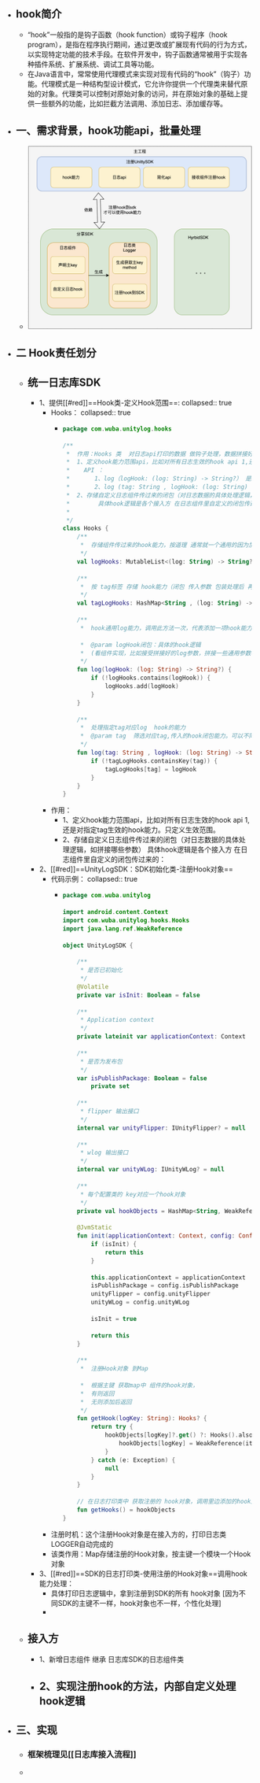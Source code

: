 - ## hook简介
	- “hook”一般指的是钩子函数（hook function）或钩子程序（hook program），是指在程序执行期间，通过更改或扩展现有代码的行为方式，以实现特定功能的技术手段。在软件开发中，钩子函数通常被用于实现各种插件系统、扩展系统、调试工具等功能。
	- 在Java语言中，常常使用代理模式来实现对现有代码的“hook”（钩子）功能。代理模式是一种结构型设计模式，它允许你提供一个代理类来替代原始的对象。代理类可以控制对原始对象的访问，并在原始对象的基础上提供一些额外的功能，比如拦截方法调用、添加日志、添加缓存等。
- ## 一、需求背景，hook功能api，批量处理
	- ![image.png](../assets/image_1683360102737_0.png)
- ## 二 Hook责任划分
	- ## 统一日志库SDK
		- 1、提供[[#red]]==Hook类-定义Hook范围==:
		  collapsed:: true
			- Hooks：
			  collapsed:: true
				- ```kotlin
				  package com.wuba.unitylog.hooks
				  
				  /**
				   *  作用：Hooks 类  对日志api打印的数据 做钩子处理，数据拼接好后拿过来 经过闭包hook函数 再处理一遍发出去
				   *  1、定义hook能力范围api，比如对所有日志生效的hook api 1,还是对指定tag生效的hook能力。只定义生效范围。
				   *    API ：
				   *       1、log（logHook: (log: String) -> String?） 是hook所有log打印数据的
				   *       2、log (tag: String , logHook: (log: String) -> String?) 是hook指定tag打印数据的
				   *  2、存储自定义日志组件传过来的闭包（对日志数据的具体处理逻辑，如拼接哪些参数）
				   *        具体hook逻辑是各个接入方 在日志组件里自定义的闭包传过来的：
				   *
				   */
				  class Hooks {
				      /**
				       *  存储组件传过来的hook能力，按道理 通常就一个通用的因为加参数可以拼接
				       */
				      val logHooks: MutableList<(log: String) -> String?> = mutableListOf()
				  
				      /**
				       *  按 tag标签 存储 hook能力（闭包 传入参数 包装处理后 再返回）
				       */
				      val tagLogHooks: HashMap<String , (log: String) -> String?> = HashMap()
				  
				      /**
				       *  hook通用log能力，调用此方法一次，代表添加一项hook能力到列表中。
				  
				       *  @param logHook闭包：具体的hook逻辑
				       *  (看组件实现，比如接受拼接好的log参数，拼接一些通用参数再返回)
				       */
				      fun log(logHook: (log: String) -> String?) {
				          if (!logHooks.contains(logHook)) {
				              logHooks.add(logHook)
				          }
				      }
				  
				      /**
				       *  处理指定tag对应log  hook的能力
				       *  @param tag  筛选对应tag,传入的hook闭包能力。可以不同tag，对应不同的hook能力比如 不同tag
				       */
				      fun log(tag: String , logHook: (log: String) -> String?) {
				          if (!tagLogHooks.containsKey(tag)) {
				              tagLogHooks[tag] = logHook
				          }
				      }
				  }
				  ```
			- 作用：
				- 1、定义hook能力范围api，比如对所有日志生效的hook api 1,还是对指定tag生效的hook能力。只定义生效范围。
				- 2、存储自定义日志组件传过来的闭包（对日志数据的具体处理逻辑，如拼接哪些参数）
				       具体hook逻辑是各个接入方 在日志组件里自定义的闭包传过来的：
		- 2、[[#red]]==UnityLogSDK：SDK初始化类-注册Hook对象==
			- 代码示例：
			  collapsed:: true
				- ```kotlin
				  package com.wuba.unitylog
				  
				  import android.content.Context
				  import com.wuba.unitylog.hooks.Hooks
				  import java.lang.ref.WeakReference
				  
				  object UnityLogSDK {
				  
				      /**
				       * 是否已初始化
				       */
				      @Volatile
				      private var isInit: Boolean = false
				  
				      /**
				       * Application context
				       */
				      private lateinit var applicationContext: Context
				  
				      /**
				       * 是否为发布包
				       */
				      var isPublishPackage: Boolean = false
				          private set
				  
				      /**
				       * flipper 输出接口
				       */
				      internal var unityFlipper: IUnityFlipper? = null
				  
				      /**
				       * wlog 输出接口
				       */
				      internal var unityWLog: IUnityWLog? = null
				  
				      /**
				       * 每个配置类的 key对应一个hook对象
				       */
				      private val hookObjects = HashMap<String, WeakReference<Hooks>>()
				  
				      @JvmStatic
				      fun init(applicationContext: Context, config: Config): UnityLogSDK {
				          if (isInit) {
				              return this
				          }
				  
				          this.applicationContext = applicationContext
				          isPublishPackage = config.isPublishPackage
				          unityFlipper = config.unityFlipper
				          unityWLog = config.unityWLog
				  
				          isInit = true
				  
				          return this
				      }
				  
				      /**
				       *  注册Hook对象 到Map
				       
				       *  根据主键 获取map中 组件的hook对象，
				       *  有则返回
				       *  无则添加后返回
				       */
				      fun getHook(logKey: String): Hooks? {
				          return try {
				              hookObjects[logKey]?.get() ?: Hooks().also {
				                  hookObjects[logKey] = WeakReference(it)
				              }
				          } catch (e: Exception) {
				              null
				          }
				      }
				  
				      // 在日志打印类中 获取注册的 hook对象，调用里边添加的hook逻辑
				      fun getHooks() = hookObjects
				  }
				  ```
			- 注册时机：这个注册Hook对象是在接入方的，打印日志类LOGGER自动完成的
			- 该类作用：Map存储注册的Hook对象，按主键一个模块一个Hook对象
		- 3、[[#red]]==SDK的日志打印类-使用注册的Hook对象==调用hook能力处理：
			- 具体打印日志逻辑中，拿到注册到SDK的所有 hook对象 [因为不同SDK的主键不一样，hook对象也不一样，个性化处理]
			-
	- ## 接入方
		- 1、新增日志组件 继承 日志库SDK的日志组件类
		- 2、实现注册hook的方法，内部自定义处理hook逻辑
			-
- ## 三、实现
	- ### 框架梳理见[[日志库接入流程]]
	-